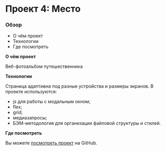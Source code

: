 # Проект 4: Место

### Обзор
* О чём проект
* Технологии
* Где посмотреть

**О чём проект**

Веб-фотоальбом путешественника

**Технологии**

Страница адаптивна под разные устройства и размеры экранов.
В проекте используются:
* js для работы с модальным окном; 
* flex; 
* grid;
* медиазапросы;
* БЭМ-методология для организации файловой структуры и стилей.

**Где посмотреть**

Вы можете [посмотреть проект](https://yoooorsh.github.io/mesto/) на GitHub.